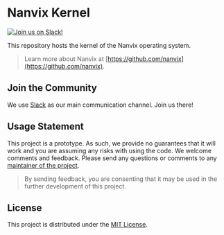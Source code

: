# Nanvix Kernel

[![Join us on Slack!](https://img.shields.io/badge/chat-on%20Slack-e01563.svg)](https://join.slack.com/t/nanvix/shared_invite/zt-1yu30bs28-nsNmw8IwCyh6MBBV~B~X7w)

This repository hosts the kernel of the Nanvix operating system.

> Learn more about Nanvix at [https://github.com/nanvix](https://github.com/nanvix).

## Join the Community

We use [Slack](https://join.slack.com/t/nanvix/shared_invite/zt-1yu30bs28-nsNmw8IwCyh6MBBV~B~X7w) as our main communication channel. Join us there!

## Usage Statement

This project is a prototype. As such, we provide no guarantees that it will work and you are assuming any risks with using the code. We welcome comments and feedback. Please send any questions or comments to any [maintainer of the project](https://github.com/orgs/nanvix/people).

> By sending feedback, you are consenting that it may be used in the further development of this project.

## License

This project is distributed under the [MIT License](LICENSE.txt).
